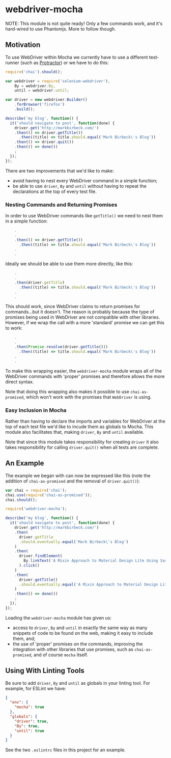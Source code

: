 # webdriver-mocha

NOTE: This module is not quite ready! Only a few commands work, and it's hard-wired to use Phantomjs. More to follow though.

## Motivation

To use WebDriver within Mocha we currently have to use a different test-runner (such as [Protractor](https://www.npmjs.com/package/protractor)) or we have to do this:

```javascript
require('chai').should();

var webdriver = require('selenium-webdriver'),
    By = webdriver.By,
    until = webdriver.until;

var driver = new webdriver.Builder()
    .forBrowser('firefox')
    .build();

describe('my blog', function() {
  it('should navigate to post', function(done) {
    driver.get('http://markbirbeck.com/')
    .then(() => driver.getTitle())
      .then((title) => title.should.equal('Mark Birbeck\'s Blog'))
    .then(() => driver.quit())
    .then(() => done())
    ;
  });
});
```

There are two improvements that we'd like to make:

* avoid having to nest every WebDriver command in a simple function;
* be able to use `driver`, `By` and `until` without having to repeat the declarations at the top of every test file.

### Nesting Commands and Returning Promises

In order to use WebDriver commands like `getTitle()` we need to nest them in a simple function:

```javascript
    .
    .
    .then(() => driver.getTitle())
      .then((title) => title.should.equal('Mark Birbeck\'s Blog'))
    .
    .
```

Ideally we should be able to use them more directly, like this:

```javascript
    .
    .
    .then(driver.getTitle)
      .then((title) => title.should.equal('Mark Birbeck\'s Blog'))
    .
    .
```

This should work, since WebDriver claims to return promises for commands...but it doesn't. The reason is probably because the type of promises being used in WebDriver are not compatible with other libraries. However, if we wrap the call with a more 'standard' promise we can get this to work:

```javascript
    .
    .
    .then(Promise.resolve(driver.getTitle()))
      .then((title) => title.should.equal('Mark Birbeck\'s Blog'))
    .
    .
```

To make this wrapping easier, the `webdriver-mocha` module wraps all of the WebDriver commands with 'proper' promises and therefore allows the more direct syntax.

Note that doing this wrapping also makes it possible to use `chai-as-promised`, which won't work with the promises that `WebDriver` is using.

### Easy Inclusion in Mocha

Rather than having to declare the imports and variables for WebDriver at the top of each test file we'd like to incude them as globals to Mocha. This module also facilitates that, making `driver`, `By` and `until` available.

Note that since this module takes responsibility for creating `driver` it also takes responsibility for calling `driver.quit()` when all tests are complete.

## An Example

The example we began with can now be expressed like this (note the addition of `chai-as-promised` and the removal of `driver.quit()`):

```javascript
var chai = require('chai');
chai.use(require('chai-as-promised'));
chai.should();

require('webdriver-mocha');

describe('my blog', function() {
  it('should navigate to post', function(done) {
    driver.get('http://markbirbeck.com/')
    .then(
      driver.getTitle
      .should.eventually.equal('Mark Birbeck\'s Blog')
    )
    .then(
      driver.findElement(
        By.linkText('A Mixin Approach to Material Design Lite Using Sass')
      ).click()
    )
    .then(
      driver.getTitle()
      .should.eventually.equal('A Mixin Approach to Material Design Lite Using Sass')
    )
    .then(() => done())
    ;
  });
});
```

Loading the `webdriver-mocha` module has given us:

* access to `driver`, `By` and `until` in exactly the same way as many snippets of code to be found on the web, making it easy to include them, and;
* the use of 'proper' promises on the commands, improving the integration with other libraries that use promises, such as `chai-as-promised`, and of course `mocha` itself.

## Using With Linting Tools

Be sure to add `driver`, `By` and `until` as globals in your linting tool. For example, for ESLint we have:

```json
{
  "env": {
    "mocha": true
  },
  "globals": {
    "driver": true,
    "By": true,
    "until": true
  }
}
```

See the two `.eslintrc` files in this project for an example.
